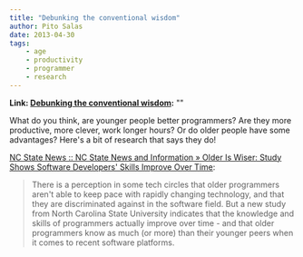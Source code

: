 ```yaml
---
title: "Debunking the conventional wisdom"
author: Pito Salas
date: 2013-04-30
tags:
    - age
    - productivity
    - programmer
    - research
---
```


**Link: [Debunking the conventional wisdom](None):** ""

What do you think, are younger people better programmers? Are they more
productive, more clever, work longer hours? Or do older people have some
advantages? Here's a bit of research that says they do!

[NC State News :: NC State News and Information » Older Is Wiser: Study Shows
Software Developers' Skills Improve Over
Time](<http://news.ncsu.edu/releases/wms-murphyhill-age-2013/>):

> There is a perception in some tech circles that older programmers aren't
> able to keep pace with rapidly changing technology, and that they are
> discriminated against in the software field. But a new study from North
> Carolina State University indicates that the knowledge and skills of
> programmers actually improve over time - and that older programmers know as
> much (or more) than their younger peers when it comes to recent software
> platforms.




